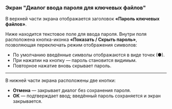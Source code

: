 ### Экран "Диалог ввода пароля для ключевых файлов"

В верхней части экрана отображается заголовок **«Пароль ключевых файлов»**.

Ниже находится текстовое поле для ввода пароля. Внутри поля расположена кнопка-иконка **«Показать / Скрыть пароль»**, позволяющая переключать режим отображения символов:

- По умолчанию введённые символы отображаются в виде точек (●).
- При нажатии на кнопку — пароль становится видимым.
- Повторное нажатие вновь скрывает пароль.
    
---

В нижней части экрана расположены две кнопки:

- **Отмена** — закрывает диалог без сохранения пароля.
- **ОК** — подтверждает ввод; введённый пароль сохраняется и экран закрывается.